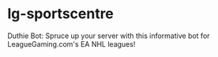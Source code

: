 # lg-sportscentre
Duthie Bot: Spruce up your server with this informative bot for LeagueGaming.com's EA NHL leagues!

